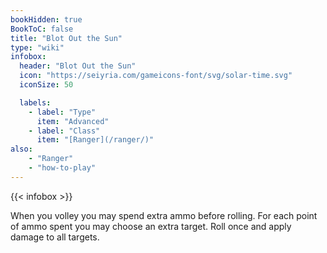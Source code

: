 ```yaml
---
bookHidden: true
BookToC: false
title: "Blot Out the Sun"
type: "wiki"
infobox:
  header: "Blot Out the Sun"
  icon: "https://seiyria.com/gameicons-font/svg/solar-time.svg"
  iconSize: 50

  labels:
    - label: "Type"
      item: "Advanced"
    - label: "Class"
      item: "[Ranger](/ranger/)"
also:
    - "Ranger"
    - "how-to-play"
---
```


{{< infobox >}}

When you volley you may spend extra ammo before rolling. For each point of ammo spent you may choose an extra target. Roll once and apply damage to all targets.